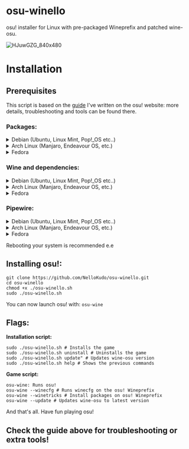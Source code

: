 # osu-winello
osu! installer for Linux with pre-packaged Wineprefix and patched wine-osu.

![HJuwGZG_840x480](https://user-images.githubusercontent.com/98063377/150559685-50bbfeb2-aecf-495f-86f6-cbd3f89f3b81.jpg)

# Installation

## Prerequisites 

This script is based on the [guide](https://osu.ppy.sh/community/forums/topics/1248084?n=1) I've written on the osu! website: more details, troubleshooting and tools can be found there.

### Packages:

<details>
  <summary> Debian (Ubuntu, Linux Mint, Pop!_OS etc..) </summary>
  <pre>sudo apt update && sudo apt upgrade && sudo apt install git curl build-essential zstd p7zip</pre>
</details>

<details>
  <summary> Arch Linux (Manjaro, Endeavour OS, etc.) </summary>
  <pre>sudo pacman -Syu git p7zip wget </pre>
</details>

<details>
  <summary> Fedora </summary>
  <pre>
  sudo dnf update
  sudo dnf install git zstd p7zip p7zip-plugins wget
  sudo dnf groupinstall "Development Tools" "Development Libraries"</pre>
</details>

### Wine and dependencies:

<details>
  <summary> Debian (Ubuntu, Linux Mint, Pop!_OS etc..) </summary>
  <pre>
  sudo dpkg --add-architecture i386
  wget -nc https://dl.winehq.org/wine-builds/winehq.key
  sudo apt-key add winehq.key
  sudo apt-add-repository 'https://dl.winehq.org/wine-builds/ubuntu/'
  sudo apt update
  sudo apt install --install-recommends winehq-staging
  sudo apt install winetricks
  </pre>
</details>

<details>
  <summary> Arch Linux (Manjaro, Endeavour OS, etc.) </summary>
  enable multilib first in /etc/pacman.conf
  <pre>
  sudo pacman -Sy
  sudo pacman -S wine-staging winetricks
  sudo pacman -S giflib lib32-giflib libpng lib32-libpng libldap lib32-libldap gnutls lib32-gnutls mpg123 lib32-mpg123 openal lib32-openal v4l-utils lib32-v4l-utils libpulse lib32-libpulse alsa-plugins lib32-alsa-plugins alsa-lib lib32-alsa-lib libjpeg-turbo lib32-libjpeg-turbo libxcomposite lib32-libxcomposite libxinerama lib32-libxinerama ncurses lib32-ncurses opencl-icd-loader lib32-opencl-icd-loader libxslt lib32-libxslt libva lib32-libva gtk3 lib32-gtk3 gst-plugins-base-libs lib32-gst-plugins-base-libs vulkan-icd-loader lib32-vulkan-icd-loader cups samba dosbox
  </pre>
</details>

<details>
  <summary> Fedora </summary>
  <pre>
  sudo dnf install alsa-plugins-pulseaudio.i686 glibc-devel.i686 glibc-devel libgcc.i686 libX11-devel.i686 freetype-devel.i686 libXcursor-devel.i686 libXi-devel.i686 libXext-devel.i686 libXxf86vm-devel.i686 libXrandr-devel.i686 libXinerama-devel.i686 mesa-libGLU-devel.i686 mesa-libOSMesa-devel.i686 libXrender-devel.i686 libpcap-devel.i686 ncurses-devel.i686 libzip-devel.i686 lcms2-devel.i686 zlib-devel.i686 libv4l-devel.i686 libgphoto2-devel.i686 cups-devel.i686 libxml2-devel.i686 openldap-devel.i686 libxslt-devel.i686 gnutls-devel.i686 libpng-devel.i686 flac-libs.i686 json-c.i686 libICE.i686 libSM.i686 libXtst.i686 libasyncns.i686 liberation-narrow-fonts.noarch libieee1284.i686 libogg.i686 libsndfile.i686 libuuid.i686 libva.i686 libvorbis.i686 libwayland-client.i686 libwayland-server.i686 llvm-libs.i686 mesa-dri-drivers.i686 mesa-filesystem.i686 mesa-libEGL.i686 mesa-libgbm.i686 nss-mdns.i686 ocl-icd.i686 pulseaudio-libs.i686 sane-backends-libs.i686 tcp_wrappers-libs.i686 unixODBC.i686 samba-common-tools.x86_64 samba-libs.x86_64 samba-winbind.x86_64 samba-winbind-clients.x86_64 samba-winbind-modules.x86_64 mesa-libGL-devel.i686 fontconfig-devel.i686 libXcomposite-devel.i686 libtiff-devel.i686 openal-soft-devel.i686 mesa-libOpenCL-devel.i686 opencl-utils-devel.i686 alsa-lib-devel.i686 gsm-devel.i686 libjpeg-turbo-devel.i686 pulseaudio-libs-devel.i686 pulseaudio-libs-devel gtk3-devel.i686 libattr-devel.i686 libva-devel.i686 libexif-devel.i686 libexif.i686 glib2-devel.i686 mpg123-devel.i686 mpg123-devel.x86_64 libcom_err-devel.i686 libcom_err-devel.x86_64 libFAudio-devel.i686 libFAudio-devel.x86_64
  sudo dnf groupinstall "C Development Tools and Libraries"
  sudo dnf groupinstall "Development Tools"
  sudo dnf install wine
  </pre>
</details>

### Pipewire:

<details>
  <summary> Debian (Ubuntu, Linux Mint, Pop!_OS etc..) </summary>
  <pre>
  sudo add-apt-repository ppa:pipewire-debian/pipewire-upstream
  sudo apt update
  sudo apt install pipewire
  sudo apt install libspa-0.2-bluetooth
  sudo apt install pipewire-audio-client-libraries
  systemctl --user daemon-reload
  systemctl --user --now disable pulseaudio.service pulseaudio.socket
  systemctl --user mask pulseaudio
  systemctl --user --now enable pipewire-media-session.service pipewire pipewire-pulse
  </pre>
</details>  

<details>
  <summary> Arch Linux (Manjaro, Endeavour OS, etc.) </summary>
  Remove PulseAudio:
  <pre>sudo pacman -Rdd pulseaudio</pre>
  And then install PipeWire:
  <pre>sudo pacman -S pipewire pipewire-pulse pipewire-jack pipewire-alsa wireplumber</pre>
</details>

<details>
  <summary> Fedora </summary>
  Fedora's latest versions already ship with Pipewire ; you might want to check with this:
  <pre>
  sudo dnf install pulseaudio-utils
  pactl info
  </pre>
</details>

Rebooting your system is recommended e.e

## Installing osu!:
```
git clone https://github.com/NelloKudo/osu-winello.git
cd osu-winello
chmod +x ./osu-winello.sh
sudo ./osu-winello.sh
```

You can now launch osu! with:
```osu-wine```

## Flags:
**Installation script:** 
```
sudo ./osu-winello.sh # Installs the game
sudo ./osu-winello.sh uninstall # Uninstalls the game
sudo ./osu-winello.sh update" # Updates wine-osu version
sudo ./osu-winello.sh help # Shows the previous commands
```

**Game script:**
```
osu-wine: Runs osu!
osu-wine --winecfg # Runs winecfg on the osu! Wineprefix  
osu-wine --winetricks # Install packages on osu! Wineprefix
osu-wine --update # Updates wine-osu to latest version
```

And that's all. Have fun playing osu!

## Check the guide above for troubleshooting or extra tools!

